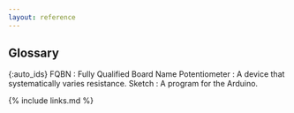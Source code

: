 ```yaml
---
layout: reference
---
```


## Glossary

{:auto_ids}
FQBN
:   Fully Qualified Board Name
Potentiometer
:   A device that systematically varies resistance.
Sketch
:   A program for the Arduino.



{% include links.md %}
